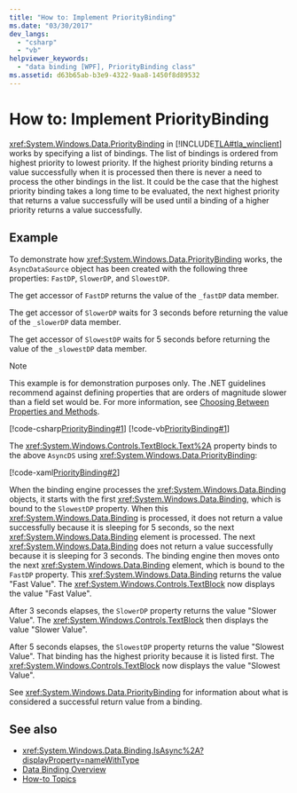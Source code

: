 ```yaml
---
title: "How to: Implement PriorityBinding"
ms.date: "03/30/2017"
dev_langs: 
  - "csharp"
  - "vb"
helpviewer_keywords: 
  - "data binding [WPF], PriorityBinding class"
ms.assetid: d63b65ab-b3e9-4322-9aa8-1450f8d89532
---
```

# How to: Implement PriorityBinding

<xref:System.Windows.Data.PriorityBinding> in [!INCLUDE[TLA#tla_winclient](../../../includes/tlasharptla-winclient-md.md)] works by specifying a list of bindings. The list of bindings is ordered from highest priority to lowest priority. If the highest priority binding returns a value successfully when it is processed then there is never a need to process the other bindings in the list. It could be the case that the highest priority binding takes a long time to be evaluated, the next highest priority that returns a value successfully will be used until a binding of a higher priority returns a value successfully.  
  
## Example  

 To demonstrate how <xref:System.Windows.Data.PriorityBinding> works, the `AsyncDataSource` object has been created with the following three properties: `FastDP`, `SlowerDP`, and `SlowestDP`.  
  
 The get accessor of `FastDP` returns the value of the `_fastDP` data member.  
  
 The get accessor of `SlowerDP` waits for 3 seconds before returning the value of the `_slowerDP` data member.  
  
 The get accessor of `SlowestDP` waits for 5 seconds before returning the value of the `_slowestDP` data member.  
  
> [!NOTE]
> This example is for demonstration purposes only. The .NET guidelines recommend against defining properties that are orders of magnitude slower than a field set would be. For more information, see [Choosing Between Properties and Methods](/previous-versions/dotnet/netframework-4.0/ms229054(v=vs.100)).  
  
 [!code-csharp[PriorityBinding#1](~/samples/snippets/csharp/VS_Snippets_Wpf/PriorityBinding/CSharp/Window1.xaml.cs#1)]
 [!code-vb[PriorityBinding#1](~/samples/snippets/visualbasic/VS_Snippets_Wpf/PriorityBinding/VisualBasic/AsyncDataSource.vb#1)]  
  
 The <xref:System.Windows.Controls.TextBlock.Text%2A> property binds to the above `AsyncDS` using <xref:System.Windows.Data.PriorityBinding>:  
  
 [!code-xaml[PriorityBinding#2](~/samples/snippets/csharp/VS_Snippets_Wpf/PriorityBinding/CSharp/Window1.xaml#2)]  
  
 When the binding engine processes the <xref:System.Windows.Data.Binding> objects, it starts with the first <xref:System.Windows.Data.Binding>, which is bound to the `SlowestDP` property. When this <xref:System.Windows.Data.Binding> is processed, it does not return a value successfully because it is sleeping for 5 seconds, so the next <xref:System.Windows.Data.Binding> element is processed. The next <xref:System.Windows.Data.Binding> does not return a value successfully because it is sleeping for 3 seconds. The binding engine then moves onto the next <xref:System.Windows.Data.Binding> element, which is bound to the `FastDP` property. This <xref:System.Windows.Data.Binding> returns the value "Fast Value". The <xref:System.Windows.Controls.TextBlock> now displays the value "Fast Value".  
  
 After 3 seconds elapses, the `SlowerDP` property returns the value "Slower Value". The <xref:System.Windows.Controls.TextBlock> then displays the value "Slower Value".  
  
 After 5 seconds elapses, the `SlowestDP` property returns the value "Slowest Value". That binding has the highest priority because it is listed first. The <xref:System.Windows.Controls.TextBlock> now displays the value "Slowest Value".  
  
 See <xref:System.Windows.Data.PriorityBinding> for information about what is considered a successful return value from a binding.  
  
## See also

- <xref:System.Windows.Data.Binding.IsAsync%2A?displayProperty=nameWithType>
- [Data Binding Overview](data-binding-overview.md)
- [How-to Topics](data-binding-how-to-topics.md)
